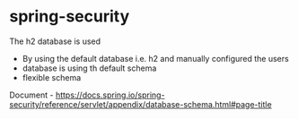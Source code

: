 # spring-security

The h2 database is used 
- By using the default database i.e. h2 and manually configured the users
- database is using th default schema
- flexible schema


Document - https://docs.spring.io/spring-security/reference/servlet/appendix/database-schema.html#page-title
